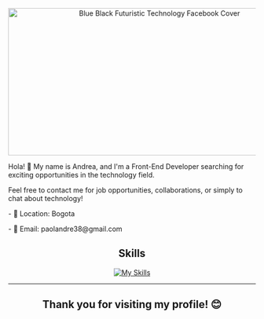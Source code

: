   <div align="center">
    <img width="600px" height="300px" src="https://github.com/paolandre/paolandre/assets/129551206/1817f08a-e73a-47eb-989c-3b7727d4600d" alt="Blue Black Futuristic Technology Facebook Cover">
  </div>

  <div>
    <p>Hola! 👋 My name is Andrea, and I'm a Front-End Developer searching for exciting opportunities in the technology field.</p>
    <p>Feel free to contact me for job opportunities, collaborations, or simply to chat about technology!</p>
    <p>- 📍 Location: Bogota</p>
    <p>- 📧 Email: paolandre38@gmail.com</p>
  </div>

  <h2 align="center">Skills</h2>
  <div align="center">
    <a align="center" href="https://skillicons.dev/icons?i=javascript,html,css,discord,figma,firebase,git,github,nodejs,photoshop,replit,vercel,vscode,wordpress&theme=light" target="_blank">
      <img align="center" src="https://skillicons.dev/icons?i=javascript,html,css,discord,figma,firebase,git,github,nodejs,photoshop,replit,vercel,vscode,wordpress&theme=light" alt="My Skills">
    </a>
  </div>
  <hr>
  <h2 align="center">Thank you for visiting my profile! 😊</h2>
</body>
